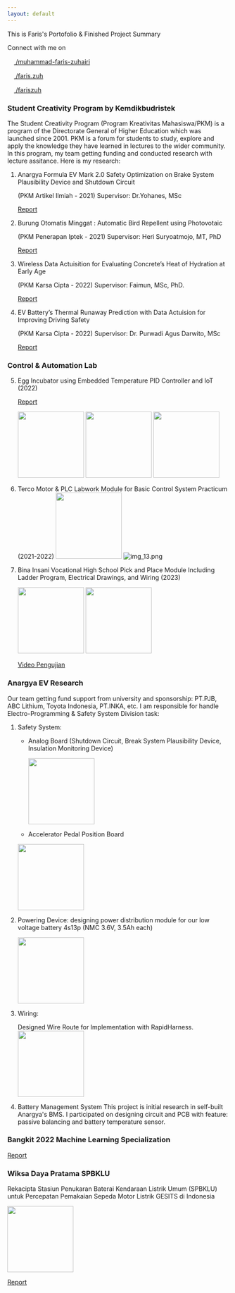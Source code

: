 ```yaml
---
layout: default
---
```

This is Faris's Portofolio & Finished Project Summary

Connect with me on

[<img src="https://content.linkedin.com/content/dam/me/business/en-us/amp/brand-site/v2/bg/LI-Logo.svg.original.svg" height="15"> /muhammad-faris-zuhairi](https://www.linkedin.com/in/muhammad-faris-zuhairi/)

[<img src="https://icon-library.com/images/instagram-small-icon/instagram-small-icon-12.jpg" height="15"> /faris.zuh](https://www.instagram.com/faris.zuh)

[<img src="https://cdn-icons-png.flaticon.com/256/25/25231.png" height=15> /fariszuh](https://github.com/fariszuh)

### Student Creativity Program by Kemdikbudristek
The Student Creativity Program (Program Kreativitas Mahasiswa/PKM) is a program of the Directorate General of Higher Education which was launched since 2001. 
PKM is a forum for students to study, explore and apply the knowledge they have learned in lectures to the wider community. 
In this program, my team getting funding and conducted research with lecture assitance. Here is my research:

1. Anargya Formula EV Mark 2.0 Safety Optimization on Brake System Plausibility Device and Shutdown Circuit

   (PKM Artikel Ilmiah - 2021) Supervisor: Dr.Yohanes, MSc 

   [Report](https://drive.google.com/file/d/1PhQYCqx3cNga5Bwk_2d478ZDWCQRFaYB/view?usp=sharing)

2. Burung Otomatis Minggat : Automatic Bird Repellent using Photovotaic 

    (PKM Penerapan Iptek - 2021) Supervisor: Heri Suryoatmojo, MT, PhD 

   [Report](https://drive.google.com/file/d/15jkfmGeAhg7mg9Sp4R30zkXuUmjkQNLm/view?usp=sharing)
   
3. Wireless Data Actuisition for Evaluating Concrete’s Heat of Hydration at Early Age

   (PKM Karsa Cipta - 2022) Supervisor: Faimun, MSc, PhD.

   [Report](https://drive.google.com/file/d/1brUnFBLFZpmZgZQtYiCr3HEU-Bk7r-g5/view?usp=sharing)

4. EV Battery’s Thermal Runaway Prediction with Data Actuision for Improving Driving Safety

    (PKM Karsa Cipta - 2022) Supervisor: Dr. Purwadi Agus Darwito, MSc

   [Report](https://drive.google.com/file/d/1ePBxKaZzkfORwJIkUyPjxptszIlHnDDB/view?usp=sharing)

### Control & Automation Lab

5. Egg Incubator using Embedded Temperature PID Controller and IoT (2022) 

   [Report](https://drive.google.com/file/d/1-dwvOXYnXfp4yo8YYwyItHiJ5cvomVyj/view?usp=sharing)
   
   <img src="img_10.png" height="150">
   <img src="img_11.png" height="150">
   <img src="img_12.png" height="150">

6. Terco Motor & PLC Labwork Module for Basic Control System Practicum (2021-2022)
   <img src="Portofolio/LKO Modul DSP.jpg" height="150">
   ![img_13.png](img_13.png)

7. Bina Insani Vocational High School Pick and Place Module Including Ladder Program, Electrical Drawings, and Wiring (2023)

   <img src="img_9.png" height="150">
   <img src="Portofolio/SKUBI Serah Terima.jpg" height="150">
   
   [Video Pengujian](https://youtu.be/rrkpYw3nQpU?si=PWYrqeH3i1iGD9lV)

### Anargya EV Research
Our team getting fund support from university and sponsorship: PT.PJB, ABC Lithium, Toyota Indonesia, PT.INKA, etc.
I am responsible for handle Electro-Programming & Safety System Division task:
1. Safety System:
   
   * Analog Board (Shutdown Circuit, Break System Plausibility Device, Insulation Monitoring Device)
     
      <img src=img_5.png height=150>
     
   * Accelerator Pedal Position Board
   
   <img src="img_8.png" height="150">

 
2. Powering Device: designing power distribution module for our low voltage battery 4s13p (NMC 3.6V, 3.5Ah each)
   
   <img src="img_7.png" height="150">

3. Wiring:

   Designed Wire Route for Implementation with RapidHarness.
   <img src=img_6.png height=150>

5. Battery Management System
   This project is initial research in self-built Anargya's BMS. I participated on designing circuit and PCB with feature:
   passive balancing and battery temperature sensor.

### Bangkit 2022 Machine Learning Specialization
[Report](https://docs.google.com/presentation/d/1r7WTBCHRCI2BNKevAhDl_rngdYhQRUjK/edit?usp=sharing&ouid=106161345376668057829&rtpof=true&sd=true)

### Wiksa Daya Pratama SPBKLU
Rekacipta Stasiun Penukaran Baterai Kendaraan Listrik Umum (SPBKLU)
untuk Percepatan Pemakaian Sepeda Motor Listrik GESITS di Indonesia

   <img src="img_14.png" height="150">

[Report](https://drive.google.com/file/d/1NYKLdQfIwY2d2VdwtecfcgcjT2Cf7ffJ/view?usp=sharing)
